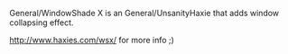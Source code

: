 General/WindowShade X is an General/UnsanityHaxie that adds window collapsing effect.

http://www.haxies.com/wsx/ for more info ;)
